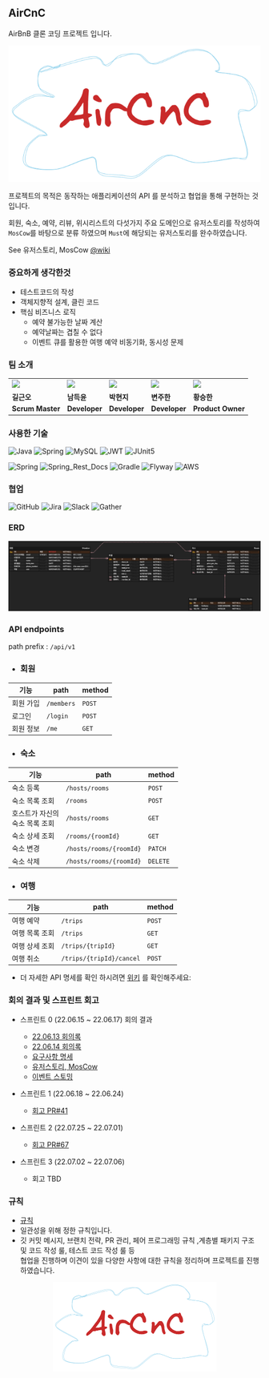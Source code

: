## AirCnC

AirBnB 클론 코딩 프로젝트 입니다.

![Logo](images/logo.png)

프로젝트의 목적은 동작하는 애플리케이션의 API 를 분석하고 협업을 통해 구현하는 것입니다.

회원, 숙소, 예약, 리뷰, 위시리스트의 다섯가지 주요 도메인으로 유저스토리를 작성하여 `MosCow`를 바탕으로 분류 하였으며 
`Must`에 해당되는 유저스토리를 완수하였습니다.

See 유저스토리, MosCow [@wiki](https://github.com/prgrms-be-devcourse/BE-02-AirCnC/wiki/%EC%9C%A0%EC%A0%80%EC%8A%A4%ED%86%A0%EB%A6%AC,-MosCow)

### 중요하게 생각한것
- 테스트코드의 작성
- 객체지향적 설계, 클린 코드
- 핵심 비즈니스 로직
    - 예약 불가능한 날짜 계산
    - 예약날짜는 겹칠 수 없다
    - 이벤트 큐를 활용한 여행 예약 비동기화, 동시성 문제 

### 팀 소개
<table>
  <tr>
    <td>
        <a href="https://github.com/htmn-fly">
            <img src="https://avatars.githubusercontent.com/u/78348340?v=4" width="100px" />
        </a>
    </td>
    <td>
        <a href="https://github.com/ndy2">
            <img src="https://avatars.githubusercontent.com/u/67302707?v=4" width="100px" />
        </a>
    </td>
    <td>
        <a href="https://github.com/rioreo22">
            <img src="https://avatars.githubusercontent.com/u/97699174?v=4" width="100px" />
        </a>
    </td>
    <td>
        <a href="https://github.com/NewEhoDoc">
            <img src="https://avatars.githubusercontent.com/u/53653597?v=4" width="100px" />
        </a>
    </td>
    <td>
        <a href="https://github.com/jk05018">
            <img src="https://avatars.githubusercontent.com/u/68465557?v=4" width="100px" />
        </a>
    </td>
  </tr>
  <tr>
    <td><b>길근오</b></td>
    <td><b>남득윤</b></td>
    <td><b>박현지</b></td>
    <td><b>변주한</b></td>
    <td><b>황승한</b></td>
  </tr>
  <tr>
    <td><b>Scrum Master</b></td>
    <td><b>Developer</b></td>
    <td><b>Developer</b></td>
    <td><b>Developer</b></td>
    <td><b>Product Owner</b></td>
  </tr>
</table>

### 사용한 기술

![Java](https://img.shields.io/badge/java_11-%23ED8B00.svg?style=Plastic&logo=java&logoColor=white)
![Spring](https://img.shields.io/badge/spring_Boot_2.7.0-%236DB33F.svg?style=Plastic&logo=spring&logoColor=white)
![MySQL](https://img.shields.io/badge/mysql-%23121011.svg?style=Plastic&logo=mysql&logoColor=white)
![JWT](https://img.shields.io/badge/JWT-black?style=Plastic&logo=JSON%20web%20tokens)
![JUnit5](https://img.shields.io/badge/JUnit5-white?style=Plastic&logo=JUnit5)

![Spring](https://img.shields.io/badge/spring_Security-%236DB33F.svg?style=Plastic&logo=spring&logoColor=white)
![Spring_Rest_Docs](https://img.shields.io/badge/spring_Rest--Docs-%236DB33F.svg?style=Plastic&logo=Asciidoctor&logoColor=white)
![Gradle](https://img.shields.io/badge/Gradle_7.4.1-02303A.svg?style=Plastic&logo=Gradle&logoColor=white)
![Flyway](https://img.shields.io/badge/flyway-white.svg?style=Plastic&logo=Flyway&logoColor=red)
![AWS](https://img.shields.io/badge/S3-%23FF9900.svg?style=Plastic&logo=amazon-aws&logoColor=white)

### 협업

![GitHub](https://img.shields.io/badge/github-%23121011.svg?style=Plastic&logo=github&logoColor=white)
![Jira](https://img.shields.io/badge/jira-%230A0FFF.svg?style=Plastic&logo=jira&logoColor=white)
![Slack](https://img.shields.io/badge/Slack-4A154B?style=Plastic&logo=slack&logoColor=white)
![Gather](https://img.shields.io/badge/Gather-%230A0FFF.svg?style=Plastic&logoColor=white)

### ERD

![ERD](images/erd.png)

### API endpoints

path prefix : `/api/v1`

- ### 회원

| 기능    | path       | method |
|-------|------------|--------|
| 회원 가입 | `/members` | `POST` |
| 로그인   | `/login`   | `POST` |
| 회원 정보 | `/me`      | `GET`  |

- ### 숙소

| 기능                     | path                    | method   |
|------------------------|-------------------------|----------|
| 숙소 등록                  | `/hosts/rooms`          | `POST`   |
| 숙소 목록 조회               | `/rooms`                | `POST`   |
| 호스트가 자신의 <br> 숙소 목록 조회 | `/hosts/rooms`          | `GET`    |
| 숙소 상세 조회               | `/rooms/{roomId}`       | `GET`    |
| 숙소 변경                  | `/hosts/rooms/{roomId}` | `PATCH`  |
| 숙소 삭제                  | `/hosts/rooms/{roomId}` | `DELETE` |

- ### 여행

| 기능       | path                     | method |
|----------|--------------------------|--------|
| 여행 예약    | `/trips`                 | `POST` |
| 여행 목록 조회 | `/trips`                 | `GET`  |
| 여행 상세 조회 | `/trips/{tripId}`        | `GET`  |
| 여행 취소    | `/trips/{tripId}/cancel` | `POST` |

- 더 자세한 API 명세를 확인 하시려면 [위키](https://github.com/prgrms-be-devcourse/BE-02-AirCnC/wiki/AirCnC-api-v1-%EB%AA%85%EC%84%B8) 를 확인해주세요:

### 회의 결과 및 스프린트 회고
- 스프린트 0 (22.06.15 ~ 22.06.17) 회의 결과<br>
  - [22.06.13 회의록](https://github.com/prgrms-be-devcourse/BE-02-AirCnC/wiki/22.06.13-%ED%9A%8C%EC%9D%98%EB%A1%9D)
  - [22.06.14 회의록](https://github.com/prgrms-be-devcourse/BE-02-AirCnC/wiki/22.06.14-%ED%9A%8C%EC%9D%98%EB%A1%9D)
  - [요구사항 명세](https://github.com/prgrms-be-devcourse/BE-02-AirCnC/wiki/%EC%9A%94%EA%B5%AC%EC%82%AC%ED%95%AD-%EB%AA%85%EC%84%B8)
  - [유저스토리, MosCow](https://github.com/prgrms-be-devcourse/BE-02-AirCnC/wiki/%EC%9C%A0%EC%A0%80%EC%8A%A4%ED%86%A0%EB%A6%AC,-MosCow)
  - [이벤트 스토밍](https://github.com/prgrms-be-devcourse/BE-02-AirCnC/wiki/%EC%9D%B4%EB%B2%A4%ED%8A%B8-%EC%8A%A4%ED%86%A0%EB%B0%8D)

- 스프린트 1 (22.06.18 ~ 22.06.24) 
  - [회고 PR#41](https://github.com/prgrms-be-devcourse/BE-02-AirCnC/pull/41)

- 스프린트 2 (22.07.25 ~ 22.07.01)
  - [회고 PR#67](https://github.com/prgrms-be-devcourse/BE-02-AirCnC/pull/67)

- 스프린트 3 (22.07.02 ~ 22.07.06) 
  - 회고 TBD

### 규칙
  - [규칙](https://github.com/prgrms-be-devcourse/BE-02-AirCnC/wiki/%EA%B7%9C%EC%B9%99)
  - 일관성을 위해 정한 규칙입니다.
  - 깃 커밋 메시지, 브랜치 전략, PR 관리, 페어 프로그래밍 규칙 ,계층별 패키지 구조 및 코드 작성 룰, 테스트 코드 작성 룰 등 <br>
    협업을 진행하며 이견이 있을 다양한 사항에 대한 규칙을 정리하며 프로젝트를 진행하였습니다.


<p align="center">
  <img src="images/logo.png" alt="drawing" width="327"/>
</p>


